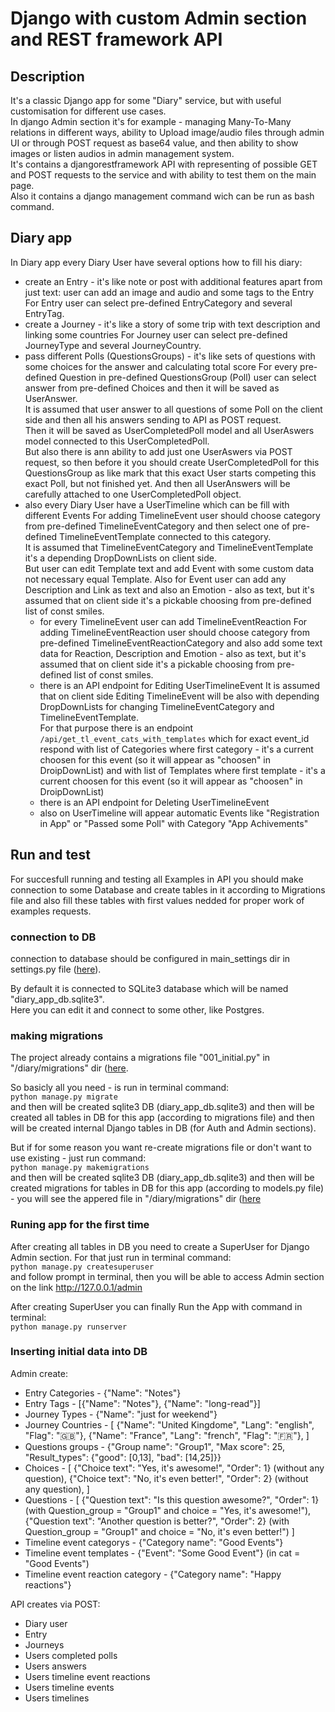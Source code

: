 # Django with custom Admin section and REST framework API

## Description
It's a classic Django app for some "Diary" service, but with useful customisation for different use cases.  
In django Admin section it's for example - managing Many-To-Many relations in different ways, ability to Upload image/audio files through admin UI or through POST request as base64 value, and then ability to show images or listen audios in admin management system.  
It's contains a djangorestframework API with representing of possible GET and POST requests to the service and with ability to test them on the main page.  
Also it contains a django management command wich can be run as bash command.  

## Diary app
In Diary app every Diary User have several options how to fill his diary:  
- create an Entry - it's like note or post with additional features apart from just text: user can add an image and audio and some tags to the Entry
  For Entry user can select pre-defined EntryCategory and several EntryTag.
- create a Journey - it's like a story of some trip with text description and linking some countries
  For Journey user can select pre-defined JourneyType and several JourneyCountry.
- pass different Polls (QuestionsGroups) - it's like sets of questions with some choices for the answer and calculating total score
  For every pre-defined Question in pre-defined QuestionsGroup (Poll) user can select answer from pre-defined Choices and then it will be saved as UserAnswer.  
  It is assumed that user answer to all questions of some Poll on the client side and then all his answers sending to API as POST request.  
  Then it will be saved as UserCompletedPoll model and all UserAswers model connected to this UserCompletedPoll.  
  But also there is ann ability to add just one UserAswers via POST request, so then before it you should create UserCompletedPoll for this QuestionsGroup as like mark that this exact User starts competing this exact Poll, but not finished yet. And then all UserAnswers will be carefully attached to one UserCompletedPoll object.
- also every Diary User have a UserTimeline which can be fill with different Events
  For adding TimelineEvent user should choose category from pre-defined TimelineEventCategory and then select one of pre-defined TimelineEventTemplate connected to this category.  
  It is assumed that TimelineEventCategory and TimelineEventTemplate it's a depending DropDownLists on client side.  
  But user can edit Template text and add Event with some custom data not necessary equal Template.
  Also for Event user can add any Description and Link as text and also an Emotion - also as text, but it's assumed that on client side it's a pickable choosing from pre-defined list of const smiles.
  - for every TimelineEvent user can add TimelineEventReaction
    For adding TimelineEventReaction user should choose category from pre-defined TimelineEventReactionCategory and also add some text data for Reaction, Description and Emotion - also as text, but it's assumed that on client side it's a pickable choosing from pre-defined list of const smiles.
  - there is an API endpoint for Editing UserTimelineEvent
    It is assumed that on client side Editing TimelineEvent will be also with depending DropDownLists for changing TimelineEventCategory and TimelineEventTemplate.  
    For that purpose there is an endpoint `/api/get_tl_event_cats_with_templates` which for exact event_id respond with list of Categories where first category - it's a current choosen for this event (so it will appear as "choosen" in DroipDownList) and with list of Templates where first template - it's a current choosen for this event (so it will appear as "choosen" in DroipDownList)
  - there is an API endpoint for Deleting UserTimelineEvent
  - also on UserTimeline will appear automatic Events like "Registration in App" or "Passed some Poll" with Category "App Achivements" 


## Run and test
For succesfull running and testing all Examples in API you should make connection to some Database and create tables in it according to Migrations file and also fill these tables with first values nedded for proper work of examples requests.  

###  connection to DB
connection to database should be configured in main_settings dir in settings.py file ([here](main/main_configs/settings.py#L62)). 
  
By default it is connected to SQLite3 database which will be named "diary_app_db.sqlite3".  
Here you can edit it and connect to some other, like Postgres.

### making migrations
The project already contains a migrations file "001_initial.py" in "/diary/migrations" dir ([here](diary/migrations/0001_initial.py).  

So basicly all you need - is run in terminal command:  
`python manage.py migrate`  
and then will be created sqlite3 DB (diary_app_db.sqlite3) and then will be created all tables in DB for this app (according to migrations file) and then will be created internal Django tables in DB (for Auth and Admin sections).  

But if for some reason you want re-create migrations file or don't want to use existing - just run command:  
`python manage.py makemigrations`  
and then will be created sqlite3 DB (diary_app_db.sqlite3) and then will be created migrations for tables in DB for this app (according to models.py file) - you will see the appered file in "/diary/migrations" dir ([here](diary/migrations/)

### Runing app for the first time
After creating all tables in DB you need to create a SuperUser for Django Admin section. For that just run in terminal command:  
`python manage.py createsuperuser`  
and follow prompt in terminal, then you will be able to access Admin section on the link http://127.0.0.1/admin  

After creating SuperUser you can finally Run the App with command in terminal:  
`python manage.py runserver`  

### Inserting initial data into DB
Admin create:
- Entry Categories - {"Name": "Notes"}
- Entry Tags - [{"Name": "Notes"}, {"Name": "long-read"}]
- Journey Types - {"Name": "just for weekend"}
- Journey Countries - [
    {"Name": "United Kingdome", "Lang": "english", "Flag": "🇬🇧"},
    {"Name": "France", "Lang": "french", "Flag": "🇫🇷"},
]
- Questions groups - {"Group name": "Group1", "Max score": 25, "Result_types": {"good": [0,13], "bad": [14,25]}}
- Choices - [
    {"Choice text": "Yes, it's awesome!", "Order": 1} (without any question),
    {"Choice text": "No, it's even better!", "Order": 2} (without any question),
]
- Questions - [
    {"Question text": "Is this question awesome?", "Order": 1} 
    (with Question_group = "Group1" and choice = "Yes, it's awesome!"), 
    {"Question text": "Another question is better?", "Order": 2} 
    (with Question_group = "Group1" and choice = "No, it's even better!")
]
- Timeline event categorys - {"Category name": "Good Events"}
- Timeline event templates - {"Event": "Some Good Event"} (in cat = "Good Events")
- Timeline event reaction category - {"Category name": "Happy reactions"}

API creates via POST:
- Diary user
- Entry
- Journeys
- Users completed polls
- Users answers
- Users timeline event reactions
- Users timeline events
- Users timelines
